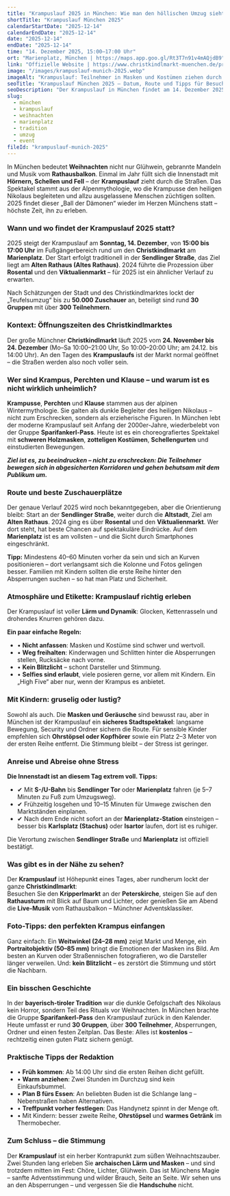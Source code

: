 ```yaml
---
title: "Krampuslauf 2025 in München: Wie man den höllischen Umzug sieht, ohne in der Menge unterzugehen"
shortTitle: "Krampuslauf München 2025"
calendarStartDate: "2025-12-14"
calendarEndDate: "2025-12-14"
date: "2025-12-14"
endDate: "2025-12-14"
time: "14. Dezember 2025, 15:00–17:00 Uhr"
ort: "Marienplatz, München | https://maps.app.goo.gl/Rt3T7n91v4mAQjdB9"
link: "Offizielle Website | https://www.christkindlmarkt-muenchen.de/programm/krampuslauf"
image: "/images/krampuslauf-munich-2025.webp"
imageAlt: "Krampuslauf: Teilnehmer in Masken und Kostümen ziehen durch die Münchner Innenstadt"
seoTitle: "Krampuslauf München 2025 — Datum, Route und Tipps für Besucher"
seoDescription: "Der Krampuslauf in München findet am 14. Dezember 2025 von 15 bis 17 Uhr statt. Route, Atmosphäre und Tipps für ein unvergessliches Erlebnis."
slug:
  - münchen
  - krampuslauf
  - weihnachten
  - marienplatz
  - tradition
  - umzug
  - event
fileId: "krampuslauf-munich-2025"
---
```


In München bedeutet **Weihnachten** nicht nur Glühwein, gebrannte Mandeln und Musik vom **Rathausbalkon**. Einmal im Jahr füllt sich die Innenstadt mit **Hörnern, Schellen und Fell** – der **Krampuslauf** zieht durch die Straßen. Das Spektakel stammt aus der Alpenmythologie, wo die Krampusse den heiligen Nikolaus begleiteten und allzu ausgelassene Menschen züchtigen sollten. 2025 findet dieser „Ball der Dämonen“ wieder im Herzen Münchens statt – höchste Zeit, ihn zu erleben.  

### Wann und wo findet der Krampuslauf 2025 statt?

2025 steigt der Krampuslauf am **Sonntag, 14. Dezember**, von **15:00 bis 17:00 Uhr** im Fußgängerbereich rund um den **Christkindlmarkt** am **Marienplatz**. Der Start erfolgt traditionell in der **Sendlinger Straße**, das Ziel liegt am **Alten Rathaus (Altes Rathaus)**. 2024 führte die Prozession über **Rosental** und den **Viktualienmarkt** – für 2025 ist ein ähnlicher Verlauf zu erwarten.  

Nach Schätzungen der Stadt und des Christkindlmarktes lockt der „Teufelsumzug“ bis zu **50.000 Zuschauer** an, beteiligt sind rund **30 Gruppen** mit über **300 Teilnehmern**.  

### Kontext: Öffnungszeiten des Christkindlmarktes

Der große Münchner **Christkindlmarkt** läuft 2025 vom **24. November bis 24. Dezember** (Mo–Sa 10:00–21:00 Uhr, So 10:00–20:00 Uhr; am 24.12. bis 14:00 Uhr). An den Tagen des **Krampuslaufs** ist der Markt normal geöffnet – die Straßen werden also noch voller sein.  

### Wer sind Krampus, Perchten und Klause – und warum ist es nicht wirklich unheimlich?

**Krampusse**, **Perchten** und **Klause** stammen aus der alpinen Wintermythologie. Sie galten als dunkle Begleiter des heiligen Nikolaus – nicht zum Erschrecken, sondern als erzieherische Figuren. In München lebt der moderne Krampuslauf seit Anfang der 2000er-Jahre, wiederbelebt von der Gruppe **Sparifankerl-Pass**. Heute ist es ein choreografiertes Spektakel mit **schweren Holzmasken**, **zotteligen Kostümen**, **Schellengurten** und einstudierten Bewegungen.  

_**Ziel ist es, zu beeindrucken – nicht zu erschrecken: Die Teilnehmer bewegen sich in abgesicherten Korridoren und gehen behutsam mit dem Publikum um.**_  

### Route und beste Zuschauerplätze

Der genaue Verlauf 2025 wird noch bekanntgegeben, aber die Orientierung bleibt: Start an der **Sendlinger Straße**, weiter durch die **Altstadt**, Ziel am **Alten Rathaus**. 2024 ging es über **Rosental** und den **Viktualienmarkt**. Wer dort steht, hat beste Chancen auf spektakuläre Eindrücke. Auf dem **Marienplatz** ist es am vollsten – und die Sicht durch Smartphones eingeschränkt.  

**Tipp:** Mindestens 40–60 Minuten vorher da sein und sich an Kurven positionieren – dort verlangsamt sich die Kolonne und Fotos gelingen besser. Familien mit Kindern sollten die erste Reihe hinter den Absperrungen suchen – so hat man Platz und Sicherheit.  

### Atmosphäre und Etikette: Krampuslauf richtig erleben

Der Krampuslauf ist voller **Lärm und Dynamik**: Glocken, Kettenrasseln und drohendes Knurren gehören dazu.  

**Ein paar einfache Regeln:**
- • **Nicht anfassen**: Masken und Kostüme sind schwer und wertvoll.  
- • **Weg freihalten**: Kinderwagen und Schlitten hinter die Absperrungen stellen, Rucksäcke nach vorne.  
- • **Kein Blitzlicht** – schont Darsteller und Stimmung.  
- • **Selfies sind erlaubt**, viele posieren gerne, vor allem mit Kindern. Ein „High Five“ aber nur, wenn der Krampus es anbietet.  

### Mit Kindern: gruselig oder lustig?

Sowohl als auch. Die **Masken und Geräusche** sind bewusst rau, aber in München ist der Krampuslauf ein **sicheres Stadtspektakel**: langsame Bewegung, Security und Ordner sichern die Route. Für sensible Kinder empfehlen sich **Ohrstöpsel oder Kopfhörer** sowie ein Platz 2–3 Meter von der ersten Reihe entfernt. Die Stimmung bleibt – der Stress ist geringer.  

### Anreise und Abreise ohne Stress

**Die Innenstadt ist an diesem Tag extrem voll. Tipps:**
- ✔ Mit **S-/U-Bahn** bis **Sendlinger Tor** oder **Marienplatz** fahren (je 5–7 Minuten zu Fuß zum Umzugsweg).  
- ✔ Frühzeitig losgehen und 10–15 Minuten für Umwege zwischen den Marktständen einplanen.  
- ✔ Nach dem Ende nicht sofort an der **Marienplatz-Station** einsteigen – besser bis **Karlsplatz (Stachus)** oder **Isartor** laufen, dort ist es ruhiger.  

Die Verortung zwischen **Sendlinger Straße** und **Marienplatz** ist offiziell bestätigt.  

### Was gibt es in der Nähe zu sehen?

Der **Krampuslauf** ist Höhepunkt eines Tages, aber rundherum lockt der ganze **Christkindlmarkt**:  
Besuchen Sie den **Kripperlmarkt** an der **Peterskirche**, steigen Sie auf den **Rathausturm** mit Blick auf Baum und Lichter, oder genießen Sie am Abend die **Live-Musik** vom Rathausbalkon – Münchner Adventsklassiker.  

### Foto-Tipps: den perfekten Krampus einfangen

Ganz einfach: Ein **Weitwinkel (24–28 mm)** zeigt Markt und Menge, ein **Portraitobjektiv (50–85 mm)** bringt die Emotionen der Masken ins Bild. Am besten an Kurven oder Straßennischen fotografieren, wo die Darsteller länger verweilen. Und: **kein Blitzlicht** – es zerstört die Stimmung und stört die Nachbarn.  

### Ein bisschen Geschichte

In der **bayerisch-tiroler Tradition** war die dunkle Gefolgschaft des Nikolaus kein Horror, sondern Teil des Rituals vor Weihnachten. In München brachte die Gruppe **Sparifankerl-Pass** den Krampuslauf zurück in den Kalender. Heute umfasst er rund **30 Gruppen**, über **300 Teilnehmer**, Absperrungen, Ordner und einen festen Zeitplan. Das Beste: Alles ist **kostenlos** – rechtzeitig einen guten Platz sichern genügt.  

### Praktische Tipps der Redaktion

- • **Früh kommen**: Ab 14:00 Uhr sind die ersten Reihen dicht gefüllt.  
- • **Warm anziehen**: Zwei Stunden im Durchzug sind kein Einkaufsbummel.  
- • **Plan B fürs Essen**: An beliebten Buden ist die Schlange lang – Nebenstraßen haben Alternativen.  
- • **Treffpunkt vorher festlegen**: Das Handynetz spinnt in der Menge oft.  
- • Mit Kindern: besser zweite Reihe, **Ohrstöpsel** und **warmes Getränk** im Thermobecher.  

### Zum Schluss – die Stimmung

Der **Krampuslauf** ist ein herber Kontrapunkt zum süßen Weihnachtszauber. Zwei Stunden lang erleben Sie **archaischen Lärm und Masken** – und sind trotzdem mitten im Fest: Chöre, Lichter, Glühwein. Das ist Münchens Magie – sanfte Adventsstimmung und wilder Brauch, Seite an Seite. Wir sehen uns an den Absperrungen – und vergessen Sie die **Handschuhe** nicht.  

